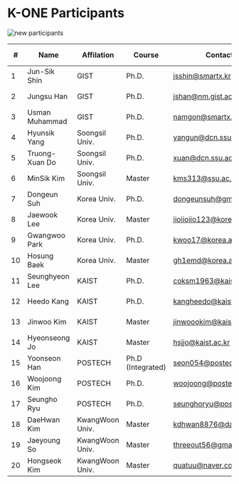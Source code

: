 # K-ONE Participants

![new participants](https://github.com/K-OpenNet/Main/blob/master/images/K-ONE_Participants_New.png)


\# | Name      | Affilation | Course | Contact | Developed S/W | Period
----|----------|------------|--------|---------|---------------|-------
1| Jun-Sik Shin | GIST |Ph.D. | jsshin@smartx.kr  | [OpenStack-OvN](https://github.com/K-OpenNet/OpenStack-OvN) | 15.06-Current
2| Jungsu Han | GIST |Ph.D. | jshan@nm.gist.ac.kr | [OpenStack-MultiView](https://github.com/K-OpenNet/OpenStack-MultiView) | 15.06-Current
3| Usman Muhammad | GIST |Ph.D. | namgon@smartx.kr | [OpenStack-Mesos](https://github.com/K-OpenNet/OpenStack-Mesos) | 15.06-Current
4| Hyunsik Yang |Soongsil Univ.| Ph.D.| yangun@dcn.ssu.ac.kr|[OPNFV-HealthMon](https://github.com/K-OpenNet/OPNFV-HealthMon)| 15.06-Current 
5| Truong-Xuan Do| Soongsil Univ.| Ph.D.| xuan@dcn.ssu.ac.kr|[OPNFV-Cluster](https://github.com/K-OpenNet/OPNFV-Cluster)| 15.06-Current 
6| MinSik Kim|Soongsil Univ.| Master| kms313@ssu.ac.kr| [OPNFV-StateMon](https://github.com/K-OpenNet/OPNFV-StateMon)| 15.06-Current 
7| Dongeun Suh| Korea Univ.| Ph.D.| dongeunsuh@gmail.com| [ODL-OSASS](https://github.com/K-OpenNet/ODL-OSASS) |15.06-Current 
8| Jaewook Lee| Korea Univ.| Master| iioiioiio123@korea.ac.kr|[ODL-TASS](https://github.com/K-OpenNet/ODL-TASS)| 15.06-Current 
9| Gwangwoo Park| Korea Univ.| Ph.D.| kwoo17@korea.ac.kr| - |15.06-15.11 
10| Hosung Baek| Korea Univ.| Master| gh1emd@korea.ac.kr| [ODL-SRMSS](https://github.com/K-OpenNet/ODL-SRMSS)| 15.06-Current 
11| Seunghyeon Lee| KAIST| Ph.D. |coksm1963@kaist.ac.kr| [ONOS-ApSM](https://github.com/K-OpenNet/ONOS-ApSM) |15.06-Current 
12| Heedo Kang| KAIST |Ph.D. |kangheedo@kaist.ac.kr| [ONOS-SSM](https://github.com/K-OpenNet/ONOS-SSM) |16.01-Current 
13| Jinwoo Kim| KAIST |Master |jinwoookim@kaist.ac.kr| [ONOS-SMoV](https://github.com/K-OpenNet/ONOS-SMoV) |15.06-Current 
14| Hyeonseong Jo| KAIST| Master |hsjjo@kaist.ac.kr| - | 15.06-15.11 
15| Yoonseon Han| POSTECH |Ph.D (Integrated)| seon054@postech.ac.kr| [ONOS-LISP](https://github.com/K-OpenNet/ONOS-LISP)| 15.06-Current 
16| Woojoong Kim| POSTECH |Ph.D. |woojoong@postech.ac.kr| [ONOS-MasMan](https://github.com/K-OpenNet/ONOS-MasMan) |15.06-Current 
17| Seungho Ryu| POSTECH |Ph.D. |seunghoryu@postech.ac.kr| [ONOS-LISP](https://github.com/K-OpenNet/ONOS-LISP) |15.06-Current 
18| DaeHwan Kim |KwangWoon Univ. |Master| kdhwan8876@daum.net |[ONOS-IoTCon](https://github.com/K-OpenNet/ONOS-IoTCon) |15.06-16.02 
19| Jaeyoung So |KwangWoon Univ. |Master |threeout56@gmail.com |[ONOS-IoTCon](https://github.com/K-OpenNet/ONOS-IoTCon) |15.06-Current 
20| Hongseok Kim| KwangWoon Univ.| Master| quatuu@naver.com |[ONOS-IoTPro](https://github.com/K-OpenNet/ONOS-IoTPro) |15.06-Current 
